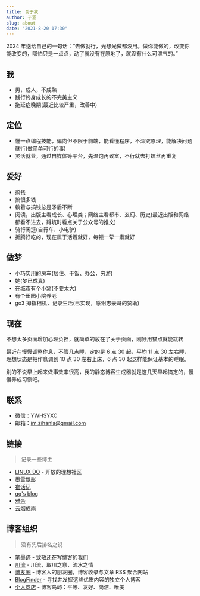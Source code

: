 ```yaml
---
title: 关于我
author: 子涵
slug: about
date: "2021-8-20 17:30"
---
```


2024 年送给自己的一句话：“去做就行，光想光做都没用。做你能做的，改变你能改变的，哪怕只是一点点，动了就没有在原地了，就没有什么可泄气的。”

## 我

- 男，成人，不成熟
- 践行终身成长的不完美主义
- 拖延症晚期(最近比较严重，改善中)

## 定位

- 懂一点编程技能，偏向但不限于前端，能看懂程序，不深究原理，能解决问题就行(做简单可行的事)
- 灵活就业，通过自媒体等平台，先温饱再致富，不行就去打螺丝再重复

## 爱好

- 搞钱
- 搞很多钱
- 躺着与搞钱总是矛盾不断
- 阅读，出版主看成长、心理类；网络主看都市、玄幻、历史(最近出版和网络都看不进去，蹲坑时看点关于公众号的推文)
- 骑行闲逛(自行车、小电驴)
- 折腾好吃的，现在属于活着就好，每顿一荤一素就好

## 做梦

- 小巧实用的房车(居住、干饭、办公，穷游)
- 她(梦已成真)
- 在城市有个小窝(不要太大)
- 有个田园小院养老
- go3 拇指相机，记录生活(已实现，感谢志豪哥的赞助)

## <span id="now">现在</span>

不想太多页面增加心理负担，就简单的放在了关于页面，刚好用锚点就能跳转

最近在慢慢调整作息，不管几点睡，定的是 6 点 30 起，平均 11 点 30 左右睡，理想状态是把作息调到 10 点 30 左右上床，6 点 30 起这样能保证基本的睡眠。

别的不说早上起来做事效率很高，我的静态博客生成器就是这几天早起搞定的，慢慢养成习惯吧。

## 联系

- 微信：YWHSYXC
- 邮箱：im.zihanla@gmail.com

## 链接

> 记录一些博主

- [LINUX DO](https://linux.do/) - 开放的理想社区
- [墨雪飘影](https://blog.shikangsi.cn)
- [崔话记](https://cuixiping.com/)
- [gq's blog](https://zgq.ink)
- [雅余](https://yayu.net/)
- [云烟成雨](https://shiyu.dev/)

## 博客组织

> 没有先后排名之说

- [笔墨迹](https://blogscn.fun/) - 致敬还在写博客的我们
- [川流](chuanliu.org) - 川流，取川之意，流水之情
- [博友圈](https://www.boyouquan.com/home) - 博客人的朋友圈，博客收录与文章 RSS 聚合网站
- [BlogFinder](https://bf.zzxworld.com/) - 寻找并发掘这些优质内容的独立个人博客
- [个人商店](https://storeweb.cn/) - 博客岛屿：平等、友好、简洁、唯美
